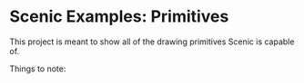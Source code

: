 # Scenic Examples: Primitives

This project is meant to show all of the drawing primitives Scenic is capable of.

Things to note:
